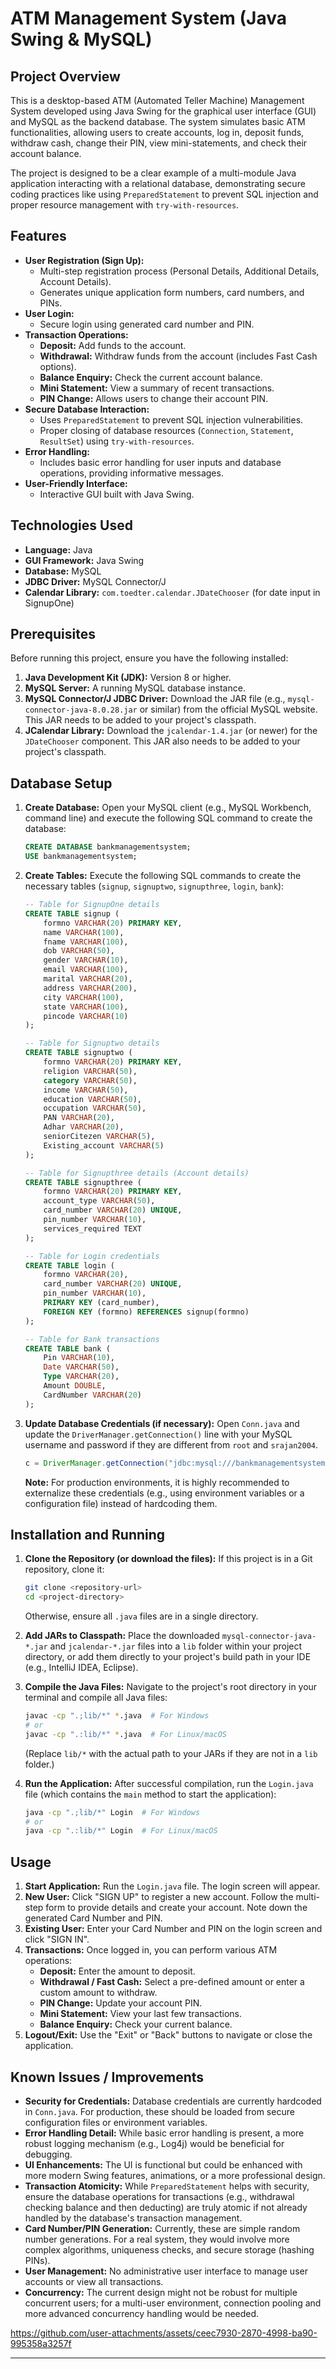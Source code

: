 # ATM Management System (Java Swing & MySQL)

## Project Overview

This is a desktop-based ATM (Automated Teller Machine) Management System developed using Java Swing for the graphical user interface (GUI) and MySQL as the backend database. The system simulates basic ATM functionalities, allowing users to create accounts, log in, deposit funds, withdraw cash, change their PIN, view mini-statements, and check their account balance.

The project is designed to be a clear example of a multi-module Java application interacting with a relational database, demonstrating secure coding practices like using `PreparedStatement` to prevent SQL injection and proper resource management with `try-with-resources`.

## Features

* **User Registration (Sign Up):**
    * Multi-step registration process (Personal Details, Additional Details, Account Details).
    * Generates unique application form numbers, card numbers, and PINs.
* **User Login:**
    * Secure login using generated card number and PIN.
* **Transaction Operations:**
    * **Deposit:** Add funds to the account.
    * **Withdrawal:** Withdraw funds from the account (includes Fast Cash options).
    * **Balance Enquiry:** Check the current account balance.
    * **Mini Statement:** View a summary of recent transactions.
    * **PIN Change:** Allows users to change their account PIN.
* **Secure Database Interaction:**
    * Uses `PreparedStatement` to prevent SQL injection vulnerabilities.
    * Proper closing of database resources (`Connection`, `Statement`, `ResultSet`) using `try-with-resources`.
* **Error Handling:**
    * Includes basic error handling for user inputs and database operations, providing informative messages.
* **User-Friendly Interface:**
    * Interactive GUI built with Java Swing.

## Technologies Used

* **Language:** Java
* **GUI Framework:** Java Swing
* **Database:** MySQL
* **JDBC Driver:** MySQL Connector/J
* **Calendar Library:** `com.toedter.calendar.JDateChooser` (for date input in SignupOne)

## Prerequisites

Before running this project, ensure you have the following installed:

1.  **Java Development Kit (JDK):** Version 8 or higher.
2.  **MySQL Server:** A running MySQL database instance.
3.  **MySQL Connector/J JDBC Driver:** Download the JAR file (e.g., `mysql-connector-java-8.0.28.jar` or similar) from the official MySQL website. This JAR needs to be added to your project's classpath.
4.  **JCalendar Library:** Download the `jcalendar-1.4.jar` (or newer) for the `JDateChooser` component. This JAR also needs to be added to your project's classpath.

## Database Setup

1.  **Create Database:**
    Open your MySQL client (e.g., MySQL Workbench, command line) and execute the following SQL command to create the database:
    ```sql
    CREATE DATABASE bankmanagementsystem;
    USE bankmanagementsystem;
    ```

2.  **Create Tables:**
    Execute the following SQL commands to create the necessary tables (`signup`, `signuptwo`, `signupthree`, `login`, `bank`):

    ```sql
    -- Table for SignupOne details
    CREATE TABLE signup (
        formno VARCHAR(20) PRIMARY KEY,
        name VARCHAR(100),
        fname VARCHAR(100),
        dob VARCHAR(50),
        gender VARCHAR(10),
        email VARCHAR(100),
        marital VARCHAR(20),
        address VARCHAR(200),
        city VARCHAR(100),
        state VARCHAR(100),
        pincode VARCHAR(10)
    );

    -- Table for Signuptwo details
    CREATE TABLE signuptwo (
        formno VARCHAR(20) PRIMARY KEY,
        religion VARCHAR(50),
        category VARCHAR(50),
        income VARCHAR(50),
        education VARCHAR(50),
        occupation VARCHAR(50),
        PAN VARCHAR(20),
        Adhar VARCHAR(20),
        seniorCitezen VARCHAR(5),
        Existing_account VARCHAR(5)
    );

    -- Table for Signupthree details (Account details)
    CREATE TABLE signupthree (
        formno VARCHAR(20) PRIMARY KEY,
        account_type VARCHAR(50),
        card_number VARCHAR(20) UNIQUE,
        pin_number VARCHAR(10),
        services_required TEXT
    );

    -- Table for Login credentials
    CREATE TABLE login (
        formno VARCHAR(20),
        card_number VARCHAR(20) UNIQUE,
        pin_number VARCHAR(10),
        PRIMARY KEY (card_number),
        FOREIGN KEY (formno) REFERENCES signup(formno)
    );

    -- Table for Bank transactions
    CREATE TABLE bank (
        Pin VARCHAR(10),
        Date VARCHAR(50),
        Type VARCHAR(20),
        Amount DOUBLE,
        CardNumber VARCHAR(20)
    );
    ```

3.  **Update Database Credentials (if necessary):**
    Open `Conn.java` and update the `DriverManager.getConnection()` line with your MySQL username and password if they are different from `root` and `srajan2004`.
    ```java
    c = DriverManager.getConnection("jdbc:mysql:///bankmanagementsystem", "your_mysql_username", "your_mysql_password");
    ```
    **Note:** For production environments, it is highly recommended to externalize these credentials (e.g., using environment variables or a configuration file) instead of hardcoding them.

## Installation and Running

1.  **Clone the Repository (or download the files):**
    If this project is in a Git repository, clone it:
    ```bash
    git clone <repository-url>
    cd <project-directory>
    ```
    Otherwise, ensure all `.java` files are in a single directory.

2.  **Add JARs to Classpath:**
    Place the downloaded `mysql-connector-java-*.jar` and `jcalendar-*.jar` files into a `lib` folder within your project directory, or add them directly to your project's build path in your IDE (e.g., IntelliJ IDEA, Eclipse).

3.  **Compile the Java Files:**
    Navigate to the project's root directory in your terminal and compile all Java files:
    ```bash
    javac -cp ".;lib/*" *.java  # For Windows
    # or
    javac -cp ".:lib/*" *.java  # For Linux/macOS
    ```
    (Replace `lib/*` with the actual path to your JARs if they are not in a `lib` folder.)

4.  **Run the Application:**
    After successful compilation, run the `Login.java` file (which contains the `main` method to start the application):
    ```bash
    java -cp ".;lib/*" Login  # For Windows
    # or
    java -cp ".:lib/*" Login  # For Linux/macOS
    ```

## Usage

1.  **Start Application:** Run the `Login.java` file. The login screen will appear.
2.  **New User:** Click "SIGN UP" to register a new account. Follow the multi-step form to provide details and create your account. Note down the generated Card Number and PIN.
3.  **Existing User:** Enter your Card Number and PIN on the login screen and click "SIGN IN".
4.  **Transactions:** Once logged in, you can perform various ATM operations:
    * **Deposit:** Enter the amount to deposit.
    * **Withdrawal / Fast Cash:** Select a pre-defined amount or enter a custom amount to withdraw.
    * **PIN Change:** Update your account PIN.
    * **Mini Statement:** View your last few transactions.
    * **Balance Enquiry:** Check your current balance.
5.  **Logout/Exit:** Use the "Exit" or "Back" buttons to navigate or close the application.

## Known Issues / Improvements

* **Security for Credentials:** Database credentials are currently hardcoded in `Conn.java`. For production, these should be loaded from secure configuration files or environment variables.
* **Error Handling Detail:** While basic error handling is present, a more robust logging mechanism (e.g., Log4j) would be beneficial for debugging.
* **UI Enhancements:** The UI is functional but could be enhanced with more modern Swing features, animations, or a more professional design.
* **Transaction Atomicity:** While `PreparedStatement` helps with security, ensure the database operations for transactions (e.g., withdrawal checking balance and then deducting) are truly atomic if not already handled by the database's transaction management.
* **Card Number/PIN Generation:** Currently, these are simple random number generations. For a real system, they would involve more complex algorithms, uniqueness checks, and secure storage (hashing PINs).
* **User Management:** No administrative user interface to manage user accounts or view all transactions.
* **Concurrency:** The current design might not be robust for multiple concurrent users; for a multi-user environment, connection pooling and more advanced concurrency handling would be needed.


https://github.com/user-attachments/assets/ceec7930-2870-4998-ba90-995358a3257f


---
